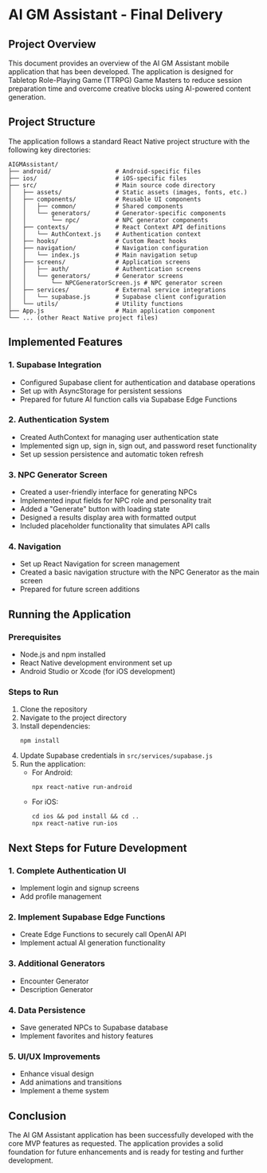 # AI GM Assistant - Final Delivery

## Project Overview
This document provides an overview of the AI GM Assistant mobile application that has been developed. The application is designed for Tabletop Role-Playing Game (TTRPG) Game Masters to reduce session preparation time and overcome creative blocks using AI-powered content generation.

## Project Structure
The application follows a standard React Native project structure with the following key directories:

```
AIGMAssistant/
├── android/                  # Android-specific files
├── ios/                      # iOS-specific files
├── src/                      # Main source code directory
│   ├── assets/               # Static assets (images, fonts, etc.)
│   ├── components/           # Reusable UI components
│   │   ├── common/           # Shared components
│   │   └── generators/       # Generator-specific components
│   │       └── npc/          # NPC generator components
│   ├── contexts/             # React Context API definitions
│   │   └── AuthContext.js    # Authentication context
│   ├── hooks/                # Custom React hooks
│   ├── navigation/           # Navigation configuration
│   │   └── index.js          # Main navigation setup
│   ├── screens/              # Application screens
│   │   ├── auth/             # Authentication screens
│   │   └── generators/       # Generator screens
│   │       └── NPCGeneratorScreen.js # NPC generator screen
│   ├── services/             # External service integrations
│   │   └── supabase.js       # Supabase client configuration
│   └── utils/                # Utility functions
├── App.js                    # Main application component
└── ... (other React Native project files)
```

## Implemented Features

### 1. Supabase Integration
- Configured Supabase client for authentication and database operations
- Set up with AsyncStorage for persistent sessions
- Prepared for future AI function calls via Supabase Edge Functions

### 2. Authentication System
- Created AuthContext for managing user authentication state
- Implemented sign up, sign in, sign out, and password reset functionality
- Set up session persistence and automatic token refresh

### 3. NPC Generator Screen
- Created a user-friendly interface for generating NPCs
- Implemented input fields for NPC role and personality trait
- Added a "Generate" button with loading state
- Designed a results display area with formatted output
- Included placeholder functionality that simulates API calls

### 4. Navigation
- Set up React Navigation for screen management
- Created a basic navigation structure with the NPC Generator as the main screen
- Prepared for future screen additions

## Running the Application

### Prerequisites
- Node.js and npm installed
- React Native development environment set up
- Android Studio or Xcode (for iOS development)

### Steps to Run
1. Clone the repository
2. Navigate to the project directory
3. Install dependencies:
   ```
   npm install
   ```
4. Update Supabase credentials in `src/services/supabase.js`
5. Run the application:
   - For Android:
     ```
     npx react-native run-android
     ```
   - For iOS:
     ```
     cd ios && pod install && cd ..
     npx react-native run-ios
     ```

## Next Steps for Future Development

### 1. Complete Authentication UI
- Implement login and signup screens
- Add profile management

### 2. Implement Supabase Edge Functions
- Create Edge Functions to securely call OpenAI API
- Implement actual AI generation functionality

### 3. Additional Generators
- Encounter Generator
- Description Generator

### 4. Data Persistence
- Save generated NPCs to Supabase database
- Implement favorites and history features

### 5. UI/UX Improvements
- Enhance visual design
- Add animations and transitions
- Implement a theme system

## Conclusion
The AI GM Assistant application has been successfully developed with the core MVP features as requested. The application provides a solid foundation for future enhancements and is ready for testing and further development.
